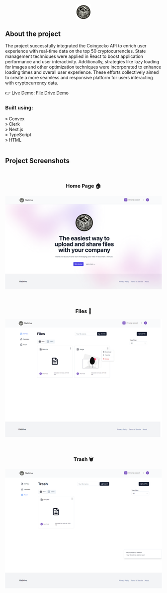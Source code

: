 <div align='center'><img style="width:10%" src='/public/logo.png'/></div>

<h2>About the project</h2>

<p>The project successfully integrated the Coingecko API to enrich user experience with real-time data on the top 50 cryptocurrencies. State management techniques were applied in React to boost application performance and user interactivity. Additionally, strategies like lazy loading for images and other optimization techniques were incorporated to enhance loading times and overall user experience. These efforts collectively aimed to create a more seamless and responsive platform for users interacting with cryptocurrency data.

</p>

👉 Live Demo: <a href='https://filedrives.vercel.app'>File Drive Demo</a>

<h3>Built using:</h3>
» Convex <br>
» Clerk <br>
» Next.js<br>
» TypeScript <br>
» HTML<br>

<br>

<h2>Project Screenshots</h2>
<br>
<h3 align='center'>Home Page 🏠</h3>

<div align='center'>
  <img src='./readme/landing.png'/>
</div>
<br><br>

<h3 align='center'>Files 📁</h3>
<div align='center'>
  <img src='./readme/files.png'/>
</div>
<br><br>
<h3 align='center'>Trash 🗑️</h3>
<div align='center'>
  <img src='./readme/trash.png'/>
</div>
<br><br>